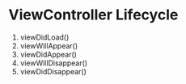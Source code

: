 # ViewController Lifecycle


1. viewDidLoad()
2. viewWillAppear()
3. viewDidAppear()
4. viewWillDisappear()
5. viewDidDisappear()

